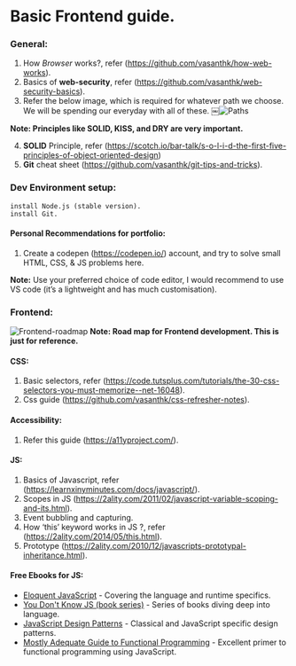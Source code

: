 # Basic Frontend guide.

### General: 

1. How *Browser* works?, refer (https://github.com/vasanthk/how-web-works).
2. Basics of **web-security**, refer (https://github.com/vasanthk/web-security-basics).
3. Refer the below image, which is required for whatever path we choose. We will be spending our everyday with all of these.
￼![Paths](https://cdn-images-1.medium.com/max/2400/1*_wZhhTstI_DCebB2fK2c5g.png)

**Note: Principles like SOLID, KISS, and DRY are very important.**
 
4. **SOLID** Principle, refer (https://scotch.io/bar-talk/s-o-l-i-d-the-first-five-principles-of-object-oriented-design)
5. **Git** cheat sheet (https://github.com/vasanthk/git-tips-and-tricks).

### Dev Environment setup:

```
install Node.js (stable version).
install Git.
``` 
#### Personal Recommendations for portfolio:
  1. Create a codepen (https://codepen.io/) account, and try to solve small HTML, CSS, & JS problems here.

**Note:**
Use your preferred choice of code editor, I would recommend to use VS code (it’s a lightweight and has much customisation).

### Frontend:
![Frontend-roadmap](https://cdn-images-1.medium.com/max/1200/1*V7TMAzvhW7_cn9FbkKqOcQ.png)
**Note: Road map for Frontend development. This is just for reference.**

#### CSS:
1. Basic selectors, refer (https://code.tutsplus.com/tutorials/the-30-css-selectors-you-must-memorize--net-16048).
2. Css guide (https://github.com/vasanthk/css-refresher-notes).

#### Accessibility:
1. Refer this guide (https://a11yproject.com/).

#### JS:
1. Basics of Javascript, refer (https://learnxinyminutes.com/docs/javascript/).
2. Scopes in JS (https://2ality.com/2011/02/javascript-variable-scoping-and-its.html).
3. Event bubbling and capturing.
4. How ‘this’ keyword works in JS ?, refer (https://2ality.com/2014/05/this.html).
5. Prototype (https://2ality.com/2010/12/javascripts-prototypal-inheritance.html).

#### Free Ebooks for JS:
- [Eloquent JavaScript](http://eloquentjavascript.net) - Covering the language and runtime specifics.
- [You Don't Know JS (book series)](https://github.com/getify/You-Dont-Know-JS) - Series of books diving deep into language.
- [JavaScript Design Patterns](http://addyosmani.com/resources/essentialjsdesignpatterns/book/) - Classical and JavaScript specific design patterns.
- [Mostly Adequate Guide to Functional Programming](https://mostly-adequate.gitbooks.io/mostly-adequate-guide/) - Excellent primer to functional programming using JavaScript.
